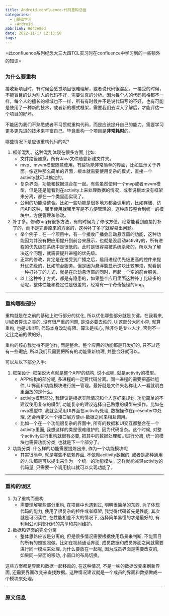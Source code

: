 ```yaml
---
title: Android-confluence-代码重构总结
categories:
  - 🌙基础学习
  - ⭐Android
abbrlink: 9d43e8ed
date: 2022-11-17 12:13:50
tags:
---
```


⭐此confluence系列纪念大三大四TCL实习时在confluence中学习到的一些额外的知识⭐

### 为什么要重构

接收新项目时，有时候会感觉项目很难理解，或者说代码很混乱。一接受的时候，不能盲目的认为别人的代码不好，需要认真的分析。因为每个人的代码风格都不一样，每个人的擅长的领域也不一样，所有有时候并不是说代码写的不好，也有可能是使用了一种新的技术，或者新的模式框架，需要我们去深入了解后，才能评估一个项目的好坏。

不能因为我们不熟悉或者不习惯就重构代码，而是应该提升自己的能力，需要学习更多更先进的技术来丰富自己。毕竟重构一个项目是**非常耗时**的。

<!--more-->

哪些情况下是应该重构代码的呢? 

1. 框架混乱。这种混乱体现在很多方面, 比如:
    - 文件路径随意。所有Java文件随意新建文件夹。
    - mvp、mvvm模型随意使用。有些功能非常简单的界面，比如显示关于界面。像这种那么简单的界面，根本就需要使用复杂的模式，直接一个activity就可以搞定的。
    - 复杂界面，功能和数据混合在一起。有些虽然使用一个mvp或者mvvm模型，但是还是能看到在activity上来处理数据的情况，或者说根本没有框架来分离，都在一个类里面实现了。
    - 公用的功能没整合。比如一些功能是很多地方都会调用的，比如存储、访问API这种，哪里使用就哪里写是不方便管理的，这种应该整合到统一的模块中，方便管理和修改。
2. 补丁多。修改bug有很多方法，有的时候为了修改方便，经常能看到直接打补丁的，而不是完善原来的方案的，这种补丁多了就容易出问题。
    - 举个例子：在一个项目中，有一个接收广播会启动悬浮窗的功能，这种功能因为并没有把应用提升到前台来展示，也就是没启动activity的，所有进程的优先级在系统中是很低的。此时是很容易被系统杀死的，所以为了解决这个问题，就需要提升进程的优先级。
    - 正常的修改，肯定是在接受到广播之后，启用进程优先级更高的控件来提升优先级的，比如前台服务。但是因为悬浮窗显示这块比较麻烦，就看到一种打补丁的方式，就是在启动悬浮窗的同时，再起一个空的前台服务。
    - 以上这种补丁方式，都是有隐患的，如果整个应用里面这种补丁比较多的话呢，整体性能和稳定性是很差的，经常有一个奇奇怪怪的bug。

***

### 重构哪些部分

重构就是在之前的基础上进行部分的优化, 所以优化哪些部分就是关键。在我看来, UI或者算法之类的, 没有很严重的问题, 是没必要去动的, UI这部分大同小异, 就算重构, 也是UI出图, 代码本身改动有限。算法是核心, 除非你是专业人才, 否则不一定比之前的做的好。

重构的核心我觉得不是创作, 而是整合。整个应用的功能都是开发好的, 只不过还有一些瑕疵, 所以我们只需要把所有的功能重新梳理, 并整合好就可以。

可以从以下部分入手:
1. 框架设计: 框架说大点就是整个APP的结构, 说小点呢, 就是activity的模型。
    - APP结构的部分呢, 多进程的一定要代码分离。同一进程的需要把基础组件, UI界面和功能模块进行统一管理。最好就是文件夹名称让人一看就明白里面放的是什么。
    - activity模型部分, 我建议是根据实际情况和个人喜好来规划, 功能简单的不建议使用复杂的模型, 功能复杂的建议选择自己熟悉的模型来操作。比如在mvp模型中, 我就会采用UI界面在activity处理, 数据操作在presenter中处理, 还会再定义一个接口层方便ui-数据之间来相互调用。
    - 比如一个在一个功能很复杂的界面中, 所有的数据和UI交互都整合在一个activity里面, 我想这样的类是很难维护的, 因为代码复杂。这个时候, 对整个activity进行重构就很有必要, 把其中的数据处理和UI进行分离, 统一的模块也需要功能分类, 也就是下一个部分了。
2. 功能分类: 什么样的功能需要提炼出来, 作为一个功能模块呢
    - 其实很简单, 就是哪些不依赖界面, 不依赖acitivity数据的, 或者是那种通用的方法都是可以提出来作为一个统一的功能模块。这样就能减轻activity的代码量, 只需要一个调用接口就可以实现功能了。

***

### 重构的误区

1. 为了重构而重构
    - 需要理解哪些部分重构, 在项目中也遇到过, 明明很简单的东西, 为了体现代码的能力, 使用了很复杂的控件或者框架, 我觉得代码首先是性能, 其次就是可阅读性, 在性能相差不大的情况下, 选择简单易懂的才是最好的, 有利用公司内部代码的共享和共同维护。
2. 数据和界面的完全分离
    - 整体思路应该是分离的, 但是很多情况需要根据使用场景来判断, 不能盲目的所有的照搬照做。比如在视频通话界面, 成员数据和成员界面之间就需要进行同一模块来处理, 为什么要放在一起呢, 因为成员界面是需要改变的, 如果同一界面的移动, 小窗口的布局切换。

这些方案都是界面和数据一起移动的, 在这种情况, 不是一味的数据改变来刷新界面, 还需要界面改变来查找数据。这种情况建议就是一个成员的界面和数据做成一个模块来处理。

***

### 原文信息

<font style="color:white">
代码重构总结
由 宋杰 创建, 最后修改于2021-04-09
</font>
